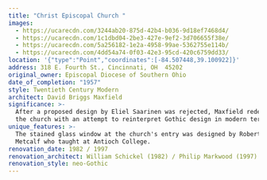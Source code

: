 ```yaml
---
title: "Christ Episcopal Church "
images:
  - https://ucarecdn.com/3244ab20-875d-42b4-b036-9d18ef7468d4/
  - https://ucarecdn.com/1c1dbd04-2be3-427e-9ef2-3d706655f38e/
  - https://ucarecdn.com/5a256182-1e2a-4958-99ae-5362755e114b/
  - https://ucarecdn.com/4dd54a74-0f03-42e3-95cd-420c6759dd33/
location: '{"type":"Point","coordinates":[-84.507448,39.100922]}'
address: 318 E. Fourth St., Cincinnati, OH  45202
original_owner: Episcopal Diocese of Southern Ohio
date_of_completion: "1957"
style: Twentieth Century Modern
architect: David Briggs Maxfield
significance: >-
  After a proposed design by Eliel Saarinen was rejected, Maxfield redesigned
  the church with an attempt to reinterpret Gothic design in modern terms.
unique_features: >-
  The stained glass window at the church's entry was designed by Robert M.
  Metcalf who taught at Antioch College.
renovation_date: 1982 / 1997
renovation_architect: William Schickel (1982) / Philip Markwood (1997)
renovation_style: neo-Gothic
---
```

